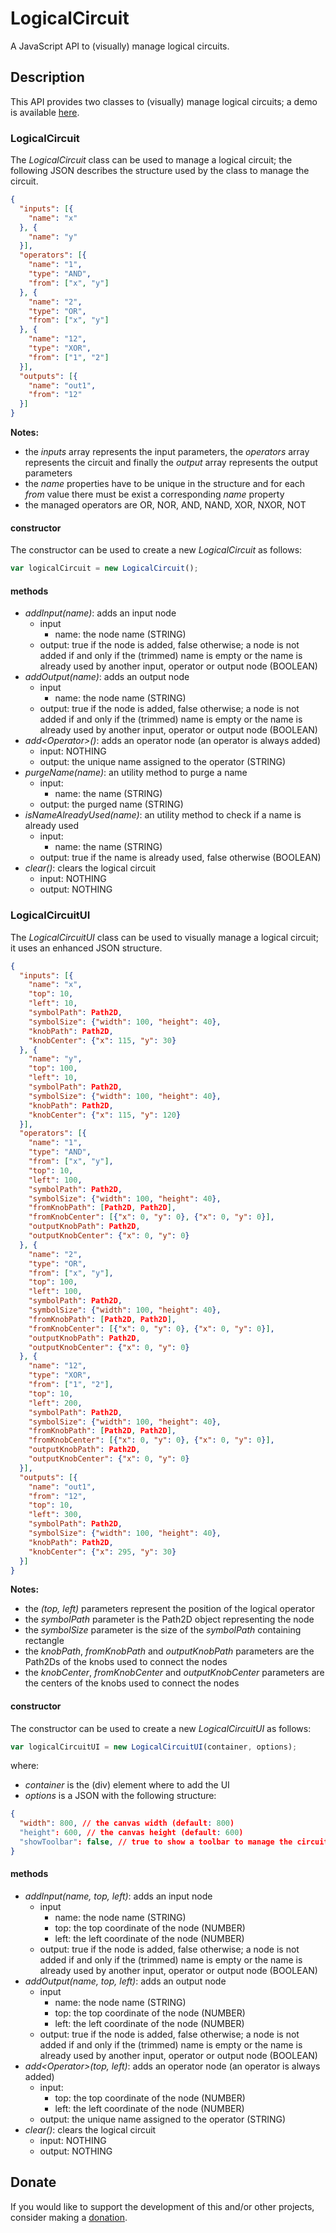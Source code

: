 # LogicalCircuit
A JavaScript API to (visually) manage logical circuits.

## Description
This API provides two classes to (visually) manage logical circuits; a demo is available [here](https://gianpierodiblasi.github.io/LogicalCircuit/).

### LogicalCircuit
The *LogicalCircuit* class can be used to manage a logical circuit; the following JSON describes the structure used by the class to manage the circuit.
```json
{
  "inputs": [{
    "name": "x"
  }, {
    "name": "y"
  }],
  "operators": [{
    "name": "1",
    "type": "AND",
    "from": ["x", "y"]
  }, {
    "name": "2",
    "type": "OR",
    "from": ["x", "y"]
  }, {
    "name": "12",
    "type": "XOR",
    "from": ["1", "2"]
  }],
  "outputs": [{
    "name": "out1",
    "from": "12"
  }]
}
```
**Notes:**
- the *inputs* array represents the input parameters, the *operators* array represents the circuit and finally the *output* array represents the output parameters
- the *name* properties have to be unique in the structure and for each *from* value there must be exist a corresponding *name* property
- the managed operators are OR, NOR, AND, NAND, XOR, NXOR, NOT

#### constructor
The constructor can be used to create a new *LogicalCircuit* as follows:
```javascript
var logicalCircuit = new LogicalCircuit();
```

#### methods
- *addInput(name)*: adds an input node
  - input
    - name: the node name (STRING)
  - output: true if the node is added, false otherwise; a node is not added if and only if the (trimmed) name is empty or the name is already used by another input, operator or output node (BOOLEAN)
- *addOutput(name)*: adds an output node
  - input
    - name: the node name (STRING)
  - output: true if the node is added, false otherwise; a node is not added if and only if the (trimmed) name is empty or the name is already used by another input, operator or output node (BOOLEAN)
- *add\<Operator>()*: adds an operator node (an operator is always added)
  - input: NOTHING
  - output: the unique name assigned to the operator (STRING)
- *purgeName(name)*: an utility method to purge a name
  - input:
    - name: the name (STRING)
  - output: the purged name (STRING)
- *isNameAlreadyUsed(name)*: an utility method to check if a name is already used
  - input:
    - name: the name (STRING)
  - output: true if the name is already used, false otherwise (BOOLEAN)
- *clear()*: clears the logical circuit
  - input: NOTHING
  - output: NOTHING

### LogicalCircuitUI
The *LogicalCircuitUI* class can be used to visually manage a logical circuit; it uses an enhanced JSON structure.
```json
{
  "inputs": [{
    "name": "x",
    "top": 10,
    "left": 10,
    "symbolPath": Path2D,
    "symbolSize": {"width": 100, "height": 40},
    "knobPath": Path2D,
    "knobCenter": {"x": 115, "y": 30}
  }, {
    "name": "y",
    "top": 100,
    "left": 10,
    "symbolPath": Path2D,
    "symbolSize": {"width": 100, "height": 40},
    "knobPath": Path2D,
    "knobCenter": {"x": 115, "y": 120}
  }],
  "operators": [{
    "name": "1",
    "type": "AND",
    "from": ["x", "y"],
    "top": 10,
    "left": 100,
    "symbolPath": Path2D,
    "symbolSize": {"width": 100, "height": 40},
    "fromKnobPath": [Path2D, Path2D],
    "fromKnobCenter": [{"x": 0, "y": 0}, {"x": 0, "y": 0}],
    "outputKnobPath": Path2D,
    "outputKnobCenter": {"x": 0, "y": 0}
  }, {
    "name": "2",
    "type": "OR",
    "from": ["x", "y"],
    "top": 100,
    "left": 100,
    "symbolPath": Path2D,
    "symbolSize": {"width": 100, "height": 40},
    "fromKnobPath": [Path2D, Path2D],
    "fromKnobCenter": [{"x": 0, "y": 0}, {"x": 0, "y": 0}],
    "outputKnobPath": Path2D,
    "outputKnobCenter": {"x": 0, "y": 0}
  }, {
    "name": "12",
    "type": "XOR",
    "from": ["1", "2"],
    "top": 10,
    "left": 200,
    "symbolPath": Path2D,
    "symbolSize": {"width": 100, "height": 40},
    "fromKnobPath": [Path2D, Path2D],
    "fromKnobCenter": [{"x": 0, "y": 0}, {"x": 0, "y": 0}],
    "outputKnobPath": Path2D,
    "outputKnobCenter": {"x": 0, "y": 0}
  }],
  "outputs": [{
    "name": "out1",
    "from": "12",
    "top": 10,
    "left": 300,
    "symbolPath": Path2D,
    "symbolSize": {"width": 100, "height": 40},
    "knobPath": Path2D,
    "knobCenter": {"x": 295, "y": 30}
  }]
}
```
**Notes:**
- the *(top, left)* parameters represent the position of the logical operator
- the *symbolPath* parameter is the Path2D object representing the node
- the *symbolSize* parameter is the size of the *symbolPath* containing rectangle
- the *knobPath*, *fromKnobPath* and *outputKnobPath* parameters are the Path2Ds of the knobs used to connect the nodes
- the *knobCenter*, *fromKnobCenter* and *outputKnobCenter* parameters are the centers of the knobs used to connect the nodes

#### constructor
The constructor can be used to create a new *LogicalCircuitUI* as follows:
```javascript
var logicalCircuitUI = new LogicalCircuitUI(container, options);
```
where:
- *container* is the (div) element where to add the UI
- *options* is a JSON with the following structure:
```json
{
  "width": 800, // the canvas width (default: 800)
  "height": 600, // the canvas height (default: 600)
  "showToolbar": false, // true to show a toolbar to manage the circuit, false otherwise (default: false)
}
```
#### methods
- *addInput(name, top, left)*: adds an input node
  - input
    - name: the node name (STRING)
    - top: the top coordinate of the node (NUMBER)
    - left: the left coordinate of the node (NUMBER)
  - output: true if the node is added, false otherwise; a node is not added if and only if the (trimmed) name is empty or the name is already used by another input, operator or output node (BOOLEAN)
- *addOutput(name, top, left)*: adds an output node
  - input
    - name: the node name (STRING)
    - top: the top coordinate of the node (NUMBER)
    - left: the left coordinate of the node (NUMBER)
  - output: true if the node is added, false otherwise; a node is not added if and only if the (trimmed) name is empty or the name is already used by another input, operator or output node (BOOLEAN)
- *add\<Operator>(top, left)*: adds an operator node (an operator is always added)
  - input:
    - top: the top coordinate of the node (NUMBER)
    - left: the left coordinate of the node (NUMBER)
  - output: the unique name assigned to the operator (STRING)
- *clear()*: clears the logical circuit
  - input: NOTHING
  - output: NOTHING

## Donate
If you would like to support the development of this and/or other projects, consider making a [donation](https://www.paypal.com/donate/?business=HCDX9BAEYDF4C&no_recurring=0&currency_code=EUR).
